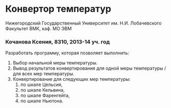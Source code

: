 ﻿# Конвертор температур

Нижегородский Государственный Университет им. Н.И. Лобачевского  
Факультет ВМК, каф. МО ЭВМ

### Кочанова Ксения, 8310, 2013-14 уч. год

Разработать программу, которая позволяет выполнить:

 1. Выбор начальной меры температуры.
 2. Вывод результатов конвертирования для одной меры температуры / для всех мер температуры.
 3. Конвертирование для следующих мер температуры:
    1. по шкале Цельсия,
    2. по шкале Кельвина,
    3. по шкале Фаренгейта,
	4. по шкале Ньютона.